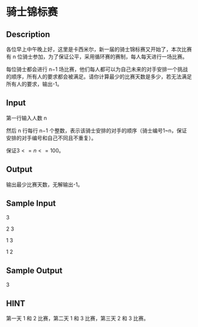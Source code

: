 # 骑士锦标赛

## Description
各位早上中午晚上好，这里是卡西米尔，新一届的骑士锦标赛又开始了，本次比赛有 n 位骑士参加，为了保证公平，采用循环赛的赛制，每人每天进行一场比赛。

每位骑士都会进行 n−1 场比赛，他们每人都可以为自己未来的对手安排一个挑战的顺序，所有人的要求都会被满足。请你计算最少的比赛天数是多少，若无法满足所有人的要求，输出-1。

## Input
第一行输入人数 n

然后 n 行每行 n−1 个整数，表示该骑士安排的对手的顺序（骑士编号1~n，保证安排的对手编号和自己不同且不重复）。

保证$3 <= n <= 100$。
## Output
输出最少比赛天数，无解输出-1。

## Sample Input
3

2 3

1 3

1 2

## Sample Output

3

## HINT 
第一天 1 和 2 比赛，第二天 1 和 3 比赛，第三天 2 和 3 比赛。
